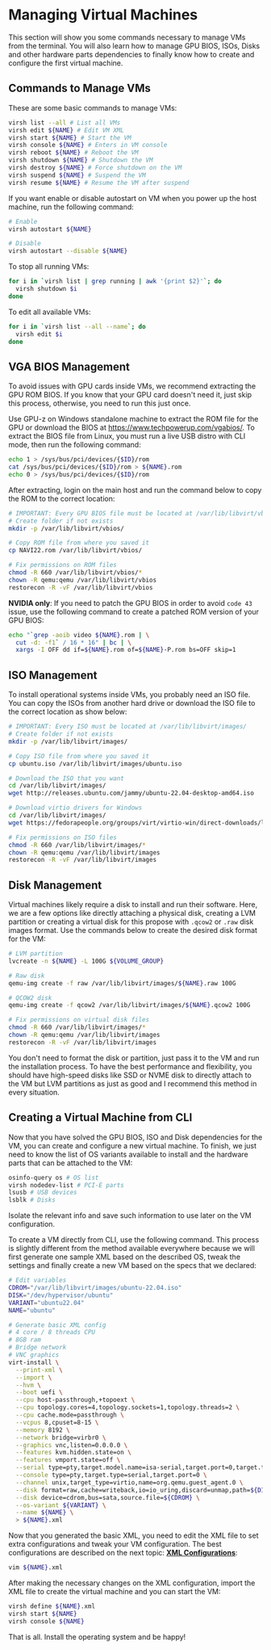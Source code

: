 # Managing Virtual Machines

This section will show you some commands necessary to manage VMs from the terminal. You will also learn how to manage GPU BIOS, ISOs, Disks and other hardware parts dependencies to finally know how to create and configure the first virtual machine.

## Commands to Manage VMs

These are some basic commands to manage VMs:

```bash
virsh list --all # List all VMs
virsh edit ${NAME} # Edit VM XML
virsh start ${NAME} # Start the VM
virsh console ${NAME} # Enters in VM console
virsh reboot ${NAME} # Reboot the VM
virsh shutdown ${NAME} # Shutdown the VM
virsh destroy ${NAME} # Force shutdown on the VM
virsh suspend ${NAME} # Suspend the VM
virsh resume ${NAME} # Resume the VM after suspend
```

If you want enable or disable autostart on VM when you power up the host machine, run the following command:

```bash
# Enable
virsh autostart ${NAME}

# Disable
virsh autostart --disable ${NAME}
```

To stop all running VMs:

```bash
for i in `virsh list | grep running | awk '{print $2}'`; do
  virsh shutdown $i
done
```

To edit all available VMs:

```bash
for i in `virsh list --all --name`; do
  virsh edit $i
done
```

## VGA BIOS Management

To avoid issues with GPU cards inside VMs, we recommend extracting the GPU ROM BIOS. If you know that your GPU card doesn't need it, just skip this process, otherwise, you need to run this just once.

Use GPU-z on Windows standalone machine to extract the ROM file for the GPU or download the BIOS at <https://www.techpowerup.com/vgabios/>. To extract the BIOS file from Linux, you must run a live USB distro with CLI mode, then run the following command:

```bash
echo 1 > /sys/bus/pci/devices/{$ID}/rom
cat /sys/bus/pci/devices/{$ID}/rom > ${NAME}.rom
echo 0 > /sys/bus/pci/devices/{$ID}/rom
```

After extracting, login on the main host and run the command below to copy the ROM to the correct location:

```bash
# IMPORTANT: Every GPU BIOS file must be located at /var/lib/libvirt/vbios/
# Create folder if not exists
mkdir -p /var/lib/libvirt/vbios/

# Copy ROM file from where you saved it
cp NAVI22.rom /var/lib/libvirt/vbios/

# Fix permissions on ROM files
chmod -R 660 /var/lib/libvirt/vbios/*
chown -R qemu:qemu /var/lib/libvirt/vbios
restorecon -R -vF /var/lib/libvirt/vbios
```

**NVIDIA only**: If you need to patch the GPU BIOS in order to avoid ``code 43`` issue, use the following command to create a patched ROM version of your GPU BIOS:

```bash
echo "`grep -aoib video ${NAME}.rom | \
  cut -d: -f1` / 16 * 16" | bc | \
  xargs -I OFF dd if=${NAME}.rom of=${NAME}-P.rom bs=OFF skip=1
```

## ISO Management

To install operational systems inside VMs, you probably need an ISO file. You can copy the ISOs from another hard drive or download the ISO file to the correct location as show below:

```bash
# IMPORTANT: Every ISO must be located at /var/lib/libvirt/images/
# Create folder if not exists
mkdir -p /var/lib/libvirt/images/

# Copy ISO file from where you saved it
cp ubuntu.iso /var/lib/libvirt/images/ubuntu.iso

# Download the ISO that you want
cd /var/lib/libvirt/images/
wget http://releases.ubuntu.com/jammy/ubuntu-22.04-desktop-amd64.iso

# Download virtio drivers for Windows
cd /var/lib/libvirt/images/
wget https://fedorapeople.org/groups/virt/virtio-win/direct-downloads/latest-virtio/virtio-win.iso

# Fix permissions on ISO files
chmod -R 660 /var/lib/libvirt/images/*
chown -R qemu:qemu /var/lib/libvirt/images
restorecon -R -vF /var/lib/libvirt/images
```

## Disk Management

Virtual machines likely require a disk to install and run their software. Here, we are a few options like directly attaching a physical disk, creating a LVM partition or creating a virtual disk for this propose with ``.qcow2`` or ``.raw`` disk images format. Use the commands below to create the desired disk format for the VM:

```bash
# LVM partition
lvcreate -n ${NAME} -L 100G ${VOLUME_GROUP}

# Raw disk
qemu-img create -f raw /var/lib/libvirt/images/${NAME}.raw 100G

# QCOW2 disk
qemu-img create -f qcow2 /var/lib/libvirt/images/${NAME}.qcow2 100G

# Fix permissions on virtual disk files
chmod -R 660 /var/lib/libvirt/images/*
chown -R qemu:qemu /var/lib/libvirt/images
restorecon -R -vF /var/lib/libvirt/images
```

You don't need to format the disk or partition, just pass it to the VM and run the installation process. To have the best performance and flexibility, you should have high-speed disks like SSD or NVME disk to directly attach to the VM but LVM partitions as just as good and I recommend this method in every situation. 

## Creating a Virtual Machine from CLI

Now that you have solved the GPU BIOS, ISO and Disk dependencies for the VM, you can create and configure a new virtual machine. To finish, we just need to know the list of OS variants available to install and the hardware parts that can be attached to the VM:

```bash
osinfo-query os # OS list
virsh nodedev-list # PCI-E parts
lsusb # USB devices
lsblk # Disks
```

Isolate the relevant info and save such information to use later on the VM configuration.

To create a VM directly from CLI, use the following command. This process is slightly different from the method available everywhere because we will first generate one sample XML based on the described OS, tweak the settings and finally create a new VM based on the specs that we declared:

```bash
# Edit variables
CDROM="/var/lib/libvirt/images/ubuntu-22.04.iso"
DISK="/dev/hypervisor/ubuntu"
VARIANT="ubuntu22.04"
NAME="ubuntu"

# Generate basic XML config
# 4 core / 8 threads CPU
# 8GB ram
# Bridge network
# VNC graphics
virt-install \
  --print-xml \
  --import \
  --hvm \
  --boot uefi \
  --cpu host-passthrough,+topoext \
  --cpu topology.cores=4,topology.sockets=1,topology.threads=2 \
  --cpu cache.mode=passthrough \
  --vcpus 8,cpuset=8-15 \
  --memory 8192 \
  --network bridge=virbr0 \
  --graphics vnc,listen=0.0.0.0 \
  --features kvm.hidden.state=on \
  --features vmport.state=off \
  --serial type=pty,target.model.name=isa-serial,target.port=0,target.type=isa-serial \
  --console type=pty,target.type=serial,target.port=0 \
  --channel unix,target_type=virtio,name=org.qemu.guest_agent.0 \
  --disk format=raw,cache=writeback,io=io_uring,discard=unmap,path=${DISK} \
  --disk device=cdrom,bus=sata,source.file=${CDROM} \
  --os-variant ${VARIANT} \
  --name ${NAME} \
  > ${NAME}.xml
```

Now that you generated the basic XML, you need to edit the XML file to set extra configurations and tweak your VM configuration. The best configurations are described on the next topic: **[XML Configurations](5%20-%20XML%20Configurations.md)**:

```bash
vim ${NAME}.xml
```

After making the necessary changes on the XML configuration, import the XML file to create the virtual machine and you can start the VM:

```bash
virsh define ${NAME}.xml
virsh start ${NAME}
virsh console ${NAME}
```

That is all. Install the operating system and be happy!